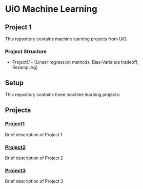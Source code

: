 ﻿# UiO Machine Learning

## Project 1

This repository contains machine learning projects from UiO.

### Project Structure
- Project1/ - [Linear regression methods, Bias-Variance tradeoff, Resampling]

## Setup

This repository contains three machine learning projects:

## Projects

### [Project1](./ml_project1/)
Brief description of Project 1

### [Project2](./ml_project1/)
Brief description of Project 2

### [Project3](./ml_project1/)
Brief description of Project 3
